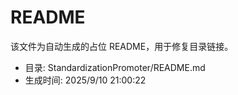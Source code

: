 ﻿# README

该文件为自动生成的占位 README，用于修复目录链接。

- 目录: StandardizationPromoter/README.md
- 生成时间: 2025/9/10 21:00:22

